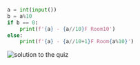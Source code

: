 ```.py
a = int(input())
b = a%10
if b == 0:
    print(f'{a} - {a//10}F Room10')
else:
    print(f'{a} - {a//10+1}F Room{a%10}')
```
![solution to the quiz](quiz_8.jpg)
